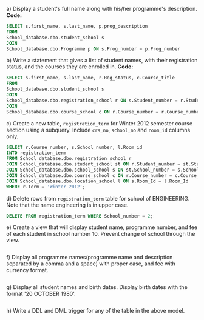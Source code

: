 a) Display a student's full name along with his/her programme's description.
**Code:**
```sql
SELECT s.first_name, s.last_name, p.prog_description 
FROM 
School_database.dbo.student_school s 
JOIN 
School_database.dbo.Programme p ON s.Prog_number = p.Prog_number
```

b) Write a statement that gives a list of student names, with their registration status, and the courses they are enrolled in.
**Code:**
```sql
SELECT s.first_name, s.last_name, r.Reg_status, c.Course_title 
FROM 
School_database.dbo.student_school s 
JOIN 
School_database.dbo.registration_school r ON s.Student_number = r.Student_number
JOIN
School_database.dbo.course_school c ON r.Course_number = r.Course_number
```

c) Create a new table, `registration_term` for Winter 2012 semester course section using a subquery. Include `crs_no`, `school_no` and `room_id` columns only.

```sql
SELECT r.Course_number, s.School_number, l.Room_id
INTO registration_term
FROM School_database.dbo.registration_school r
JOIN School_database.dbo.student_school st ON r.Student_number = st.Student_number
JOIN School_database.dbo.school_school s ON st.School_number = s.School_number
JOIN School_database.dbo.course_school c ON r.Course_number = c.Course_number
JOIN School_database.dbo.location_school l ON s.Room_Id = l.Room_Id
WHERE r.Term = 'Winter 2012';
```

d) Delete rows from `registration_term` table for school of ENGINEERING. Note that the name engineering is in upper case.

```sql
DELETE FROM registration_term WHERE School_number = 2;
```

e) Create a view that will display student name, programme number, and fee of each student in school number 10. Prevent change of school through the view.

```sql

```

f) Display all programme names(programme name and description separated by a comma and a space) with proper case, and fee with currency format.

```sql

```

g) Display all student names and birth dates. Display birth dates with the format '20 OCTOBER 1980'.

```sql

```

h) Write a DDL and DML trigger for any of the table in the above model.

```sql

```